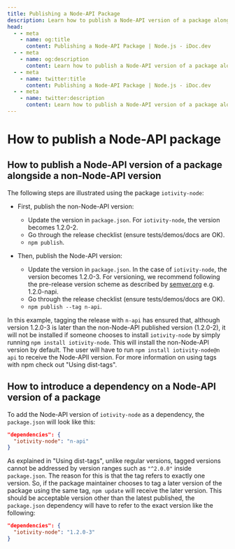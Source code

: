 ```yaml
---
title: Publishing a Node-API Package
description: Learn how to publish a Node-API version of a package alongside a non-Node-API version, and how to introduce a dependency on a Node-API version of a package.
head:
  - - meta
    - name: og:title
      content: Publishing a Node-API Package | Node.js - iDoc.dev
  - - meta
    - name: og:description
      content: Learn how to publish a Node-API version of a package alongside a non-Node-API version, and how to introduce a dependency on a Node-API version of a package.
  - - meta
    - name: twitter:title
      content: Publishing a Node-API Package | Node.js - iDoc.dev
  - - meta
    - name: twitter:description
      content: Learn how to publish a Node-API version of a package alongside a non-Node-API version, and how to introduce a dependency on a Node-API version of a package.
---
```



# How to publish a Node-API package

## How to publish a Node-API version of a package alongside a non-Node-API version

The following steps are illustrated using the package `iotivity-node`:

- First, publish the non-Node-API version:
    - Update the version in `package.json`. For `iotivity-node`, the version becomes 1.2.0-2.
    - Go through the release checklist (ensure tests/demos/docs are OK).
    - `npm publish`.

- Then, publish the Node-API version:
    - Update the version in `package.json`. In the case of `iotivity-node`, the version becomes 1.2.0-3. For versioning, we recommend following the pre-release version scheme as described by [semver.org](https://semver.org) e.g. 1.2.0-napi.
    - Go through the release checklist (ensure tests/demos/docs are OK).
    - `npm publish --tag n-api`.

In this example, tagging the release with `n-api` has ensured that, although version 1.2.0-3 is later than the non-Node-APl published version (1.2.0-2), it will not be installed if someone chooses to install `iotivity-node` by simply running `npm install iotivity-node`. This will install the non-Node-APl version by default. The user will have to run `npm install iotivity-node@n api` to receive the Node-APlI version. For more information on using tags with npm check out "Using dist-tags".

## How to introduce a dependency on a Node-API version of a package

To add the Node-API version of `iotivity-node` as a dependency, the `package.json` will look like this:

```json
"dependencies": {
  "iotivity-node": "n-api"
}
```

As explained in "Using dist-tags", unlike regular versions, tagged versions cannot be addressed by version ranges such as `"^2.0.0"` inside `package.json`. The reason for this is that the tag refers to exactly one version. So, if the package maintainer chooses to tag a later version of the package using the same tag, `npm update` will receive the later version. This should be acceptable version other than the latest published, the `package.json` dependency will have to refer to the exact version like the following:

```json
"dependencies": {
  "iotivity-node": "1.2.0-3"
}
```